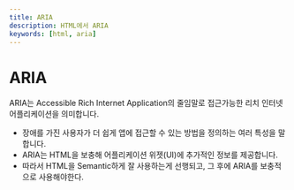 ```yaml
---
title: ARIA
description: HTML에서 ARIA
keywords: [html, aria]
---
```


# ARIA
ARIA는 Accessible Rich Internet Application의 줄임말로 접근가능한 리치 인터넷 어플리케이션을 의미합니다.
- 장애를 가진 사용자가 더 쉽게 앱에 접근할 수 있는 방법을 정의하는 여러 특성을 말합니다.
- ARIA는 HTML을 보충해 어플리케이션 위젯(UI)에 추가적인 정보를 제공합니다.
- 따라서 HTML을 Semantic하게 잘 사용하는게 선행되고, 그 후에 ARIA를 보충적으로 사용해야한다.